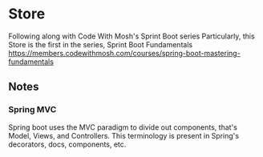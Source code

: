 # Store

Following along with Code With Mosh's Sprint Boot series
Particularly, this Store is the first in the series, Sprint Boot Fundamentals
https://members.codewithmosh.com/courses/spring-boot-mastering-fundamentals

## Notes

### Spring MVC

Spring boot uses the MVC paradigm to divide out components, that's Model, Views, and Controllers. 
This terminology is present in Spring's decorators, docs, components, etc. 